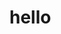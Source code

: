 <!DOCTYPE html>
<html lang="en">
<head>
    <meta charset="UTF-8">
    <title>Title</title>
</head>
<style>
h1{
color:cyan
display:inline;
}
h1:hover{
transition:all 10s ease;
transform:rotate(13444444deg);

}
</style>
<body>
            <h1>hello</h1>
</body>
</html>
